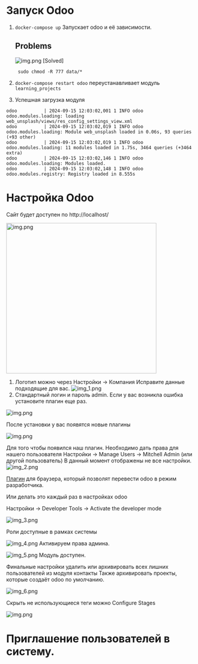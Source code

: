# Запуск Odoo 

1. `docker-compose up` Запускает odoo и её зависимости.
    
    ## Problems
    ![img.png](img/permision_error.png)
    [Solved]  
    ```
     sudo chmod -R 777 data/*
    ```

2. `docker-compose restart odoo` переустанавливает модуль `learning_projects`

3. Успешная загрузка модуля
```
odoo          | 2024-09-15 12:03:02,001 1 INFO odoo odoo.modules.loading: loading web_unsplash/views/res_config_settings_view.xml 
odoo          | 2024-09-15 12:03:02,019 1 INFO odoo odoo.modules.loading: Module web_unsplash loaded in 0.06s, 93 queries (+93 other) 
odoo          | 2024-09-15 12:03:02,019 1 INFO odoo odoo.modules.loading: 11 modules loaded in 1.75s, 3464 queries (+3464 extra) 
odoo          | 2024-09-15 12:03:02,146 1 INFO odoo odoo.modules.loading: Modules loaded. 
odoo          | 2024-09-15 12:03:02,148 1 INFO odoo odoo.modules.registry: Registry loaded in 8.555s 
```

# Настройка Odoo 

Сайт будет доступен по http://localhost/

<img alt="img.png" height="400" src="img/login.png" />

1. Логотип можно через Настройки -> Компания
Исправите данные подходящие для вас.
![img_1.png](img/img_1.png) 
2. Стандартный логин и пароль admin.
Если у вас возникла ошибка установите плагин еще раз.

![img.png](img/img.png)

После установки у вас появятся новые плагины

![img.png](img/img22.png)

Для того чтобы появился наш плагин. Необходимо дать права для нашего пользователя 
Настройки -> Manage Users -> Mitchell Admin (или другой пользователь) 
В данный момент отображены не все настройки.
![img_2.png](img/img_2.png)

[Плагин](https://chromewebstore.google.com/detail/odoo-debug/hmdmhilocobgohohpdpolmibjklfgkbi?pli=1) для браузера, который позволят перевести odoo в режим разработчика. 

Или делать это каждый раз в настройках odoo 

Настройки -> Developer Tools -> Activate the developer mode

![img_3.png](img/img_3.png)

Роли доступные в рамках системы

![img_4.png](img/img_4.png)
Активируем права админа.

![img_5.png](img/img_5.png)
Модуль доступен.

Финальные настройки удалить или архивировать всех лишних пользователей из модуля контакты
Также архивировать проекты, которые создаёт odoo по умолчанию.

![img_6.png](img/img_6.png)

Скрыть не использующиеся теги можно Configure Stages

![img.png](img/img9.png)

# Приглашение пользователей в систему.
